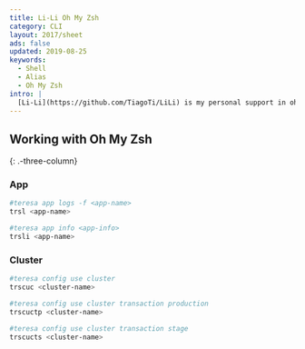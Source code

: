 ```yaml
---
title: Li-Li Oh My Zsh
category: CLI
layout: 2017/sheet
ads: false
updated: 2019-08-25
keywords:
  - Shell
  - Alias
  - Oh My Zsh
intro: |
  [Li-Li](https://github.com/TiagoTi/LiLi) is my personal support in oh my zsh plugin
---
```


## Working with Oh My Zsh
{: .-three-column}

### App

```bash
#teresa app logs -f <app-name>
trsl <app-name>
```

```bash
#teresa app info <app-info>
trsli <app-name>
```

### Cluster

```bash
#teresa config use cluster
trscuc <cluster-name>
```

```bash
#teresa config use cluster transaction production
trscuctp <cluster-name>

#teresa config use cluster transaction stage
trscucts <cluster-name>
```
